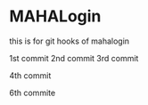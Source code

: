 # MAHALogin
this is for git hooks  of mahalogin

1st commit 
2nd commit
3rd commit

4th commit

6th commite
